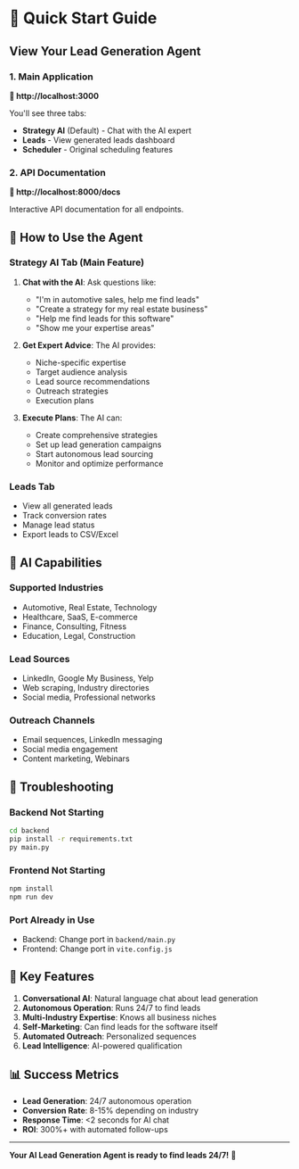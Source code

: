# 🚀 Quick Start Guide

## View Your Lead Generation Agent

### 1. **Main Application**
**🔗 http://localhost:3000**

You'll see three tabs:
- **Strategy AI** (Default) - Chat with the AI expert
- **Leads** - View generated leads dashboard
- **Scheduler** - Original scheduling features

### 2. **API Documentation**
**🔗 http://localhost:8000/docs**

Interactive API documentation for all endpoints.

## 🎯 How to Use the Agent

### **Strategy AI Tab (Main Feature)**
1. **Chat with the AI**: Ask questions like:
   - "I'm in automotive sales, help me find leads"
   - "Create a strategy for my real estate business"
   - "Help me find leads for this software"
   - "Show me your expertise areas"

2. **Get Expert Advice**: The AI provides:
   - Niche-specific expertise
   - Target audience analysis
   - Lead source recommendations
   - Outreach strategies
   - Execution plans

3. **Execute Plans**: The AI can:
   - Create comprehensive strategies
   - Set up lead generation campaigns
   - Start autonomous lead sourcing
   - Monitor and optimize performance

### **Leads Tab**
- View all generated leads
- Track conversion rates
- Manage lead status
- Export leads to CSV/Excel

## 🧠 AI Capabilities

### **Supported Industries**
- Automotive, Real Estate, Technology
- Healthcare, SaaS, E-commerce
- Finance, Consulting, Fitness
- Education, Legal, Construction

### **Lead Sources**
- LinkedIn, Google My Business, Yelp
- Web scraping, Industry directories
- Social media, Professional networks

### **Outreach Channels**
- Email sequences, LinkedIn messaging
- Social media engagement
- Content marketing, Webinars

## 🔧 Troubleshooting

### **Backend Not Starting**
```bash
cd backend
pip install -r requirements.txt
py main.py
```

### **Frontend Not Starting**
```bash
npm install
npm run dev
```

### **Port Already in Use**
- Backend: Change port in `backend/main.py`
- Frontend: Change port in `vite.config.js`

## 🎯 Key Features

1. **Conversational AI**: Natural language chat about lead generation
2. **Autonomous Operation**: Runs 24/7 to find leads
3. **Multi-Industry Expertise**: Knows all business niches
4. **Self-Marketing**: Can find leads for the software itself
5. **Automated Outreach**: Personalized sequences
6. **Lead Intelligence**: AI-powered qualification

## 📊 Success Metrics

- **Lead Generation**: 24/7 autonomous operation
- **Conversion Rate**: 8-15% depending on industry
- **Response Time**: <2 seconds for AI chat
- **ROI**: 300%+ with automated follow-ups

---

**Your AI Lead Generation Agent is ready to find leads 24/7!** 🎯



